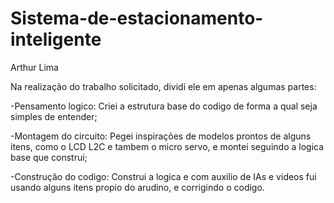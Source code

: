 # Sistema-de-estacionamento-inteligente

Arthur Lima

Na realização do trabalho solicitado, dividi ele em apenas algumas partes:

-Pensamento logico: Criei a estrutura base do codigo de forma a qual seja simples de entender;

-Montagem do circuito: Pegei inspirações de modelos prontos de alguns itens, como o LCD L2C e tambem o micro servo, e montei seguindo a logica base que construi;

-Construção do codigo: Construi a logica e com auxilio de IAs e videos fui usando alguns itens propio do arudino, e corrigindo o codigo.
